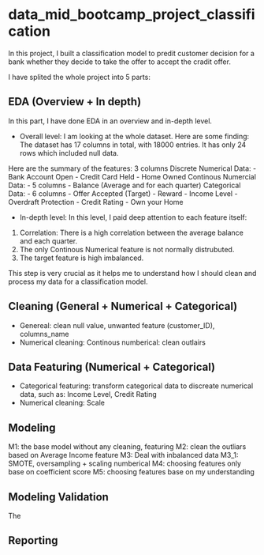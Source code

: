 # data_mid_bootcamp_project_classification
In this project, I built a classification model to predit customer decision for a bank whether they decide to take the offer to accept the cradit offer. 

I have splited the whole project into 5 parts: 
## EDA (Overview + In depth)
In this part, I have done EDA in an overview and in-depth level. 

* Overall level:
I am  looking at the whole dataset. Here are some finding: 
The dataset has 17 columns in total, with 18000 entries. It has only 24 rows which included null data. 

Here are the summary of the features: 3 columns
Discrete Numerical Data:
    - Bank Account Open
    - Credit Card Held
    - Home Owned
Continous Numercial Data: - 5 columns
    - Balance (Average and for each quarter) 
Categorical Data: - 6 columns
    - Offer Accepted (Target)
    - Reward 
    - Income Level
    - Overdraft Protection 
    - Credit Rating
    - Own your Home

* In-depth level: 
In this level, I paid deep attention to each feature itself: 
1. Correlation: There is a high correlation between the average balance and each quarter. 
2. The only Continous Numerical feature is not normally distrubuted. 
3. The target feature is high imbalanced. 

This step is very crucial as it helps me to understand how I should clean and process my data for a classification model. 

## Cleaning (General + Numerical + Categorical)
* Genereal: clean null value, unwanted feature (customer_ID), columns_name
* Numerical cleaning: 
Continous numberical: clean outlairs

## Data Featuring (Numerical + Categorical)
* Categorical featuring: transform categorical data to discreate numerical data, such as: Income Level, Credit Rating 
* Numerical cleaning: Scale 

## Modeling
  M1: the base model without any cleaning, featuring
  M2: clean the outliars based on Average Income feature
  M3: Deal with inbalanced data
  M3_1: SMOTE, oversampling + scaling numberical
  M4: choosing features only base on coefficient score
  M5: choosing features base on my understanding
## Modeling Validation
The 
## Reporting
